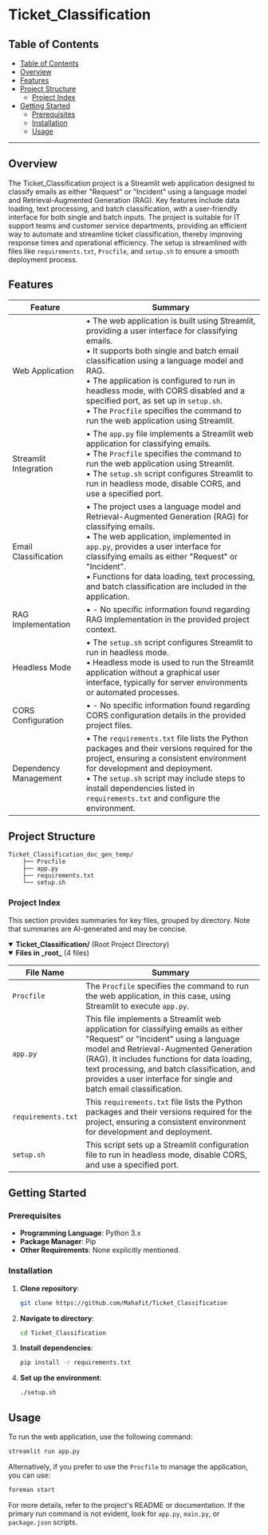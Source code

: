 # Ticket_Classification

## Table of Contents

- [Table of Contents](#table-of-contents)
- [Overview](#overview)
- [Features](#features)
- [Project Structure](#project-structure)
  - [Project Index](#project-index)
- [Getting Started](#getting-started)
  - [Prerequisites](#prerequisites)
  - [Installation](#installation)
  - [Usage](#usage)

---

## Overview

The Ticket_Classification project is a Streamlit web application designed to classify emails as either "Request" or "Incident" using a language model and Retrieval-Augmented Generation (RAG). Key features include data loading, text processing, and batch classification, with a user-friendly interface for both single and batch inputs. The project is suitable for IT support teams and customer service departments, providing an efficient way to automate and streamline ticket classification, thereby improving response times and operational efficiency. The setup is streamlined with files like `requirements.txt`, `Procfile`, and `setup.sh` to ensure a smooth deployment process.

## Features

| Feature          | Summary                                                      |
|------------------|--------------------------------------------------------------|
| Web Application | • The web application is built using Streamlit, providing a user interface for classifying emails.<br>• It supports both single and batch email classification using a language model and RAG.<br>• The application is configured to run in headless mode, with CORS disabled and a specified port, as set up in `setup.sh`.<br>• The `Procfile` specifies the command to run the web application using Streamlit. |
| Streamlit Integration | • The `app.py` file implements a Streamlit web application for classifying emails.<br>• The `Procfile` specifies the command to run the web application using Streamlit.<br>• The `setup.sh` script configures Streamlit to run in headless mode, disable CORS, and use a specified port. |
| Email Classification | • The project uses a language model and Retrieval-Augmented Generation (RAG) for classifying emails.<br>• The web application, implemented in `app.py`, provides a user interface for classifying emails as either "Request" or "Incident".<br>• Functions for data loading, text processing, and batch classification are included in the application. |
| RAG Implementation | • - No specific information found regarding RAG Implementation in the provided project context. |
| Headless Mode | • The `setup.sh` script configures Streamlit to run in headless mode.<br>• Headless mode is used to run the Streamlit application without a graphical user interface, typically for server environments or automated processes. |
| CORS Configuration | • - No specific information found regarding CORS configuration details in the provided project files. |
| Dependency Management | • The `requirements.txt` file lists the Python packages and their versions required for the project, ensuring a consistent environment for development and deployment.<br>• The `setup.sh` script may include steps to install dependencies listed in `requirements.txt` and configure the environment. |


## Project Structure

```text
Ticket_Classification_doc_gen_temp/
    ├── Procfile
    ├── app.py
    ├── requirements.txt
    └── setup.sh
```

### Project Index

This section provides summaries for key files, grouped by directory. Note that summaries are AI-generated and may be concise.

<details open><summary><strong> Ticket_Classification/</strong> (Root Project Directory)</summary>

<details open><summary>  <strong> Files in _root_</strong> (4 files)</summary>

  | File Name | Summary |
  |-----------|---------|
  | `Procfile` | The `Procfile` specifies the command to run the web application, in this case, using Streamlit to execute `app.py`. |
  | `app.py` | This file implements a Streamlit web application for classifying emails as either "Request" or "Incident" using a language model and Retrieval-Augmented Generation (RAG). It includes functions for data loading, text processing, and batch classification, and provides a user interface for single and batch email classification. |
  | `requirements.txt` | This `requirements.txt` file lists the Python packages and their versions required for the project, ensuring a consistent environment for development and deployment. |
  | `setup.sh` | This script sets up a Streamlit configuration file to run in headless mode, disable CORS, and use a specified port. |
</details>


</details>


## Getting Started

### Prerequisites
- **Programming Language**: Python 3.x
- **Package Manager**: Pip
- **Other Requirements**: None explicitly mentioned.

### Installation
1. **Clone repository**:
   ```sh
   git clone https://github.com/Mahafit/Ticket_Classification
   ```

2. **Navigate to directory**:
   ```sh
   cd Ticket_Classification
   ```

3. **Install dependencies**:
   ```sh
   pip install -r requirements.txt
   ```

4. **Set up the environment**:
   ```sh
   ./setup.sh
   ```

## Usage
To run the web application, use the following command:
```sh
streamlit run app.py
```

Alternatively, if you prefer to use the `Procfile` to manage the application, you can use:
```sh
foreman start
```

For more details, refer to the project's README or documentation. If the primary run command is not evident, look for `app.py`, `main.py`, or `package.json` scripts.
